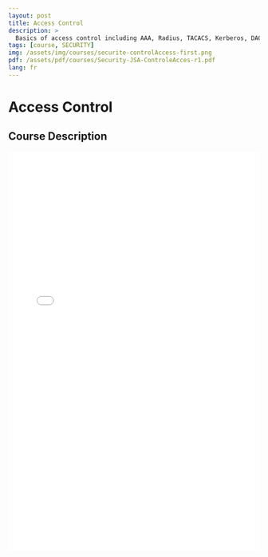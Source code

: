 ```yaml
---
layout: post
title: Access Control
description: >
  Basics of access control including AAA, Radius, TACACS, Kerberos, DAC, MAC, RBAC
tags: [course, SECURITY]
img: /assets/img/courses/securite-controlAccess-first.png
pdf: /assets/pdf/courses/Security-JSA-ControleAcces-r1.pdf
lang: fr
---
```

# Access Control
## Course Description

<embed src="/assets/pdf/courses/Security-JSA-ControleAcces-r1.pdf" width="100%" height="800px" type='application/pdf'/>

